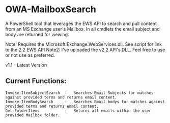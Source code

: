 # OWA-MailboxSearch
A PowerShell tool that leverages the EWS API to search and pull content from an MS Exchange user's Mailbox. In all cmdlets the email subject and body are returned for viewing.

Note: Requires the Microsoft.Exchange.WebServices.dll. See script for link to the 2.2 EWS API
Note2: I've uploaded the v2.2 API's DLL. Feel free to use or not use as preferred.

v1.1 - Latest Version


## Current Functions:
    Invoke-ItemSubjectSearch  -   Searches Email Subjects for matches against provided terms and returns email content.
    Invoke-ItemBodySearch     -   Searches Email bodys for matches against provided terms and returns email content.
    Get-FolderItems           -   Returns all emails within the user provided Mailbox folder.
    
    



